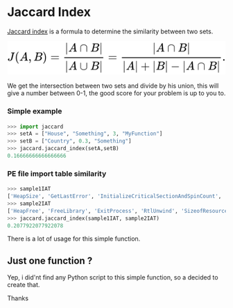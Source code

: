 # Jaccard Index

[Jaccard index](https://en.wikipedia.org/wiki/Jaccard_index) is a formula to determine the similarity between two sets.

![](formula.svg)

We get the intersection between two sets and divide by his union, this will give a number between 0-1, the good score for your problem is up to you to.


### Simple example

```python
>>> import jaccard
>>> setA = ["House", "Something", 3, "MyFunction"]
>>> setB = ["Country", 0.3, "Something"]
>>> jaccard.jaccard_index(setA,setB)
0.16666666666666666
```

### PE file import table similarity
```python
>>> sample1IAT
['HeapSize', 'GetLastError', 'InitializeCriticalSectionAndSpinCount', 'HeapFree', 'GetStdHandle', 'EnterCriticalSection', 'LCMapStringW', 'OutputDebugStringW', ...]
>>> sample2IAT
['HeapFree', 'FreeLibrary', 'ExitProcess', 'RtlUnwind', 'SizeofResource', 'GetCurrentDirectoryA', 'LocalAlloc', 'LockResource', 'GetWindowsDirectoryA', ...]
>>> jaccard.jaccard_index(sample1IAT, sample2IAT)
0.2077922077922078
```

There is a lot of usage for this simple function.

## Just one function ?

Yep, i did'nt find any Python script to this simple function, so a decided to create that.


Thanks
